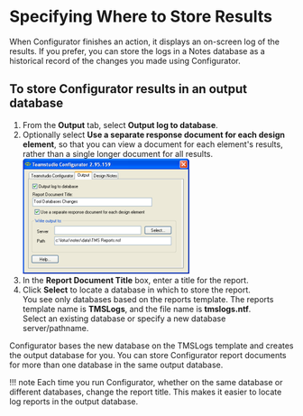 # Specifying Where to Store Results

When Configurator finishes an action, it displays an on-screen log of the results. If you prefer, you can store the logs in a Notes database as a historical record of the changes you made using Configurator. 

## To store Configurator results in an output database
1. From the **Output** tab, select **Output log to database**.
2. Optionally select **Use a separate response document for each design element**, so that you can view a document for each element's results, rather than a single longer document for all results.  
   ![Output](img/results.png) 
3. In the **Report Document Title** box, enter a title for the report.
4. Click **Select** to locate a database in which to store the report.  
   You see only databases based on the reports template. The reports template name is **TMSLogs**, and the file name is **tmslogs.ntf**.  
   Select an existing database or specify a new database server/pathname.

Configurator bases the new database on the TMSLogs template and creates the output database for you. You can store Configurator report documents for more than one database in the same output database.

!!! note
    Each time you run Configurator, whether on the same database or different databases, change the report title. This makes it easier to locate log reports in the output database. 